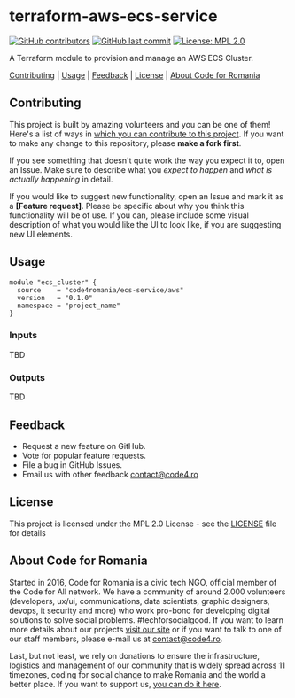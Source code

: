 # terraform-aws-ecs-service

[![GitHub contributors][ico-contributors]][link-contributors]
[![GitHub last commit][ico-last-commit]][link-last-commit]
[![License: MPL 2.0][ico-license]][link-license]

A Terraform module to provision and manage an AWS ECS Cluster.

[Contributing](#contributing) | [Usage](#usage) | [Feedback](#feedback) | [License](#license) | [About Code for Romania](#about-code-for-romania)

## Contributing

This project is built by amazing volunteers and you can be one of them! Here's a list of ways in [which you can contribute to this project][link-contributing]. If you want to make any change to this repository, please **make a fork first**.

If you see something that doesn't quite work the way you expect it to, open an Issue. Make sure to describe what you _expect to happen_ and _what is actually happening_ in detail.

If you would like to suggest new functionality, open an Issue and mark it as a __[Feature request]__. Please be specific about why you think this functionality will be of use. If you can, please include some visual description of what you would like the UI to look like, if you are suggesting new UI elements.

## Usage

```hcl
module "ecs_cluster" {
  source    = "code4romania/ecs-service/aws"
  version   = "0.1.0"
  namespace = "project_name"
}
```

### Inputs

TBD

### Outputs

TBD

## Feedback

* Request a new feature on GitHub.
* Vote for popular feature requests.
* File a bug in GitHub Issues.
* Email us with other feedback contact@code4.ro

## License

This project is licensed under the MPL 2.0 License - see the [LICENSE](LICENSE) file for details

## About Code for Romania

Started in 2016, Code for Romania is a civic tech NGO, official member of the Code for All network. We have a community of around 2.000 volunteers (developers, ux/ui, communications, data scientists, graphic designers, devops, it security and more) who work pro-bono for developing digital solutions to solve social problems. #techforsocialgood. If you want to learn more details about our projects [visit our site][link-code4] or if you want to talk to one of our staff members, please e-mail us at contact@code4.ro.

Last, but not least, we rely on donations to ensure the infrastructure, logistics and management of our community that is widely spread across 11 timezones, coding for social change to make Romania and the world a better place. If you want to support us, [you can do it here][link-donate].


[ico-contributors]: https://img.shields.io/github/contributors/code4romania/terraform-aws-ecs-service.svg?style=for-the-badge
[ico-last-commit]: https://img.shields.io/github/last-commit/code4romania/terraform-aws-ecs-service.svg?style=for-the-badge
[ico-license]: https://img.shields.io/badge/license-MPL%202.0-brightgreen.svg?style=for-the-badge

[link-contributors]: https://github.com/code4romania/terraform-aws-ecs-service/graphs/contributors
[link-last-commit]: https://github.com/code4romania/terraform-aws-ecs-service/commits/main
[link-license]: https://opensource.org/licenses/MPL-2.0
[link-contributing]: https://github.com/code4romania/.github/blob/main/CONTRIBUTING.md

[link-code4]: https://www.code4.ro/en/
[link-donate]: https://code4.ro/en/donate/
